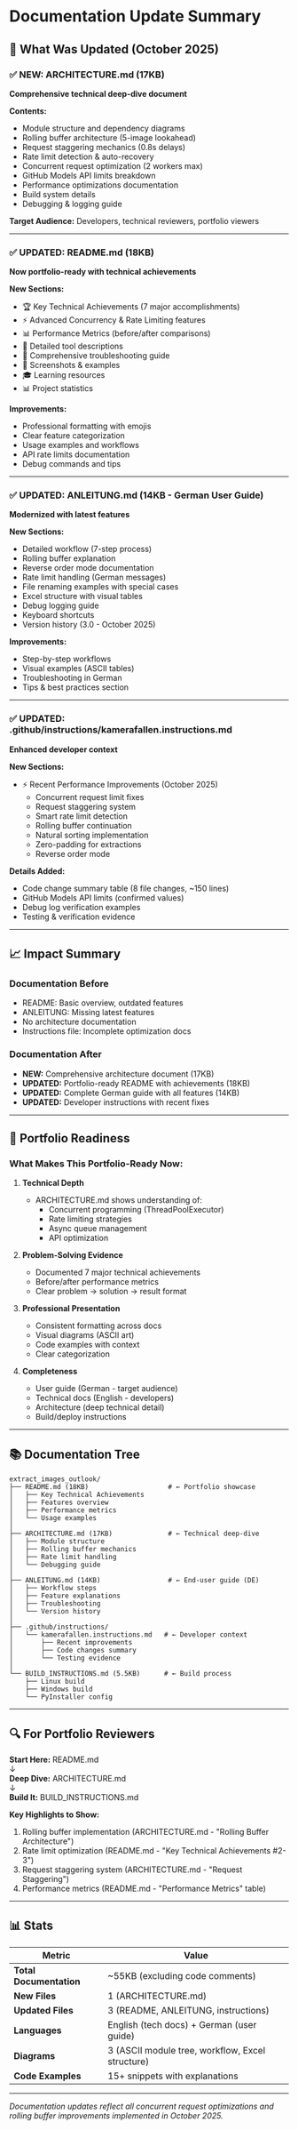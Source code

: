 # Documentation Update Summary

## 📝 What Was Updated (October 2025)

### ✅ **NEW: ARCHITECTURE.md** (17KB)
**Comprehensive technical deep-dive document**

**Contents:**
- Module structure and dependency diagrams
- Rolling buffer architecture (5-image lookahead)
- Request staggering mechanics (0.8s delays)
- Rate limit detection & auto-recovery
- Concurrent request optimization (2 workers max)
- GitHub Models API limits breakdown
- Performance optimizations documentation
- Build system details
- Debugging & logging guide

**Target Audience:** Developers, technical reviewers, portfolio viewers

---

### ✅ **UPDATED: README.md** (18KB)
**Now portfolio-ready with technical achievements**

**New Sections:**
- 🏆 Key Technical Achievements (7 major accomplishments)
- ⚡ Advanced Concurrency & Rate Limiting features
- 📊 Performance Metrics (before/after comparisons)
- 🔧 Detailed tool descriptions
- 🐛 Comprehensive troubleshooting guide
- 📸 Screenshots & examples
- 🎓 Learning resources
- 📊 Project statistics

**Improvements:**
- Professional formatting with emojis
- Clear feature categorization
- Usage examples and workflows
- API rate limits documentation
- Debug commands and tips

---

### ✅ **UPDATED: ANLEITUNG.md** (14KB - German User Guide)
**Modernized with latest features**

**New Sections:**
- Detailed workflow (7-step process)
- Rolling buffer explanation
- Reverse order mode documentation
- Rate limit handling (German messages)
- File renaming examples with special cases
- Excel structure with visual tables
- Debug logging guide
- Keyboard shortcuts
- Version history (3.0 - October 2025)

**Improvements:**
- Step-by-step workflows
- Visual examples (ASCII tables)
- Troubleshooting in German
- Tips & best practices section

---

### ✅ **UPDATED: .github/instructions/kamerafallen.instructions.md**
**Enhanced developer context**

**New Sections:**
- ⚡ Recent Performance Improvements (October 2025)
  - Concurrent request limit fixes
  - Request staggering system
  - Smart rate limit detection
  - Rolling buffer continuation
  - Natural sorting implementation
  - Zero-padding for extractions
  - Reverse order mode

**Details Added:**
- Code change summary table (8 file changes, ~150 lines)
- GitHub Models API limits (confirmed values)
- Debug log verification examples
- Testing & verification evidence

---

## 📈 Impact Summary

### Documentation Before
- README: Basic overview, outdated features
- ANLEITUNG: Missing latest features
- No architecture documentation
- Instructions file: Incomplete optimization docs

### Documentation After
- **NEW:** Comprehensive architecture document (17KB)
- **UPDATED:** Portfolio-ready README with achievements (18KB)
- **UPDATED:** Complete German guide with all features (14KB)
- **UPDATED:** Developer instructions with recent fixes

---

## 🎯 Portfolio Readiness

### What Makes This Portfolio-Ready Now:

1. **Technical Depth**
   - ARCHITECTURE.md shows understanding of:
     - Concurrent programming (ThreadPoolExecutor)
     - Rate limiting strategies
     - Async queue management
     - API optimization

2. **Problem-Solving Evidence**
   - Documented 7 major technical achievements
   - Before/after performance metrics
   - Clear problem → solution → result format

3. **Professional Presentation**
   - Consistent formatting across docs
   - Visual diagrams (ASCII art)
   - Code examples with context
   - Clear categorization

4. **Completeness**
   - User guide (German - target audience)
   - Technical docs (English - developers)
   - Architecture (deep technical detail)
   - Build/deploy instructions

---

## 📚 Documentation Tree

```
extract_images_outlook/
├── README.md (18KB)                    # ← Portfolio showcase
│   ├── Key Technical Achievements
│   ├── Features overview
│   ├── Performance metrics
│   └── Usage examples
│
├── ARCHITECTURE.md (17KB)              # ← Technical deep-dive
│   ├── Module structure
│   ├── Rolling buffer mechanics
│   ├── Rate limit handling
│   └── Debugging guide
│
├── ANLEITUNG.md (14KB)                 # ← End-user guide (DE)
│   ├── Workflow steps
│   ├── Feature explanations
│   ├── Troubleshooting
│   └── Version history
│
├── .github/instructions/
│   └── kamerafallen.instructions.md   # ← Developer context
│       ├── Recent improvements
│       ├── Code changes summary
│       └── Testing evidence
│
└── BUILD_INSTRUCTIONS.md (5.5KB)      # ← Build process
    ├── Linux build
    ├── Windows build
    └── PyInstaller config
```

---

## 🔍 For Portfolio Reviewers

**Start Here:** README.md  
↓  
**Deep Dive:** ARCHITECTURE.md  
↓  
**Build It:** BUILD_INSTRUCTIONS.md

**Key Highlights to Show:**
1. Rolling buffer implementation (ARCHITECTURE.md - "Rolling Buffer Architecture")
2. Rate limit optimization (README.md - "Key Technical Achievements #2-3")
3. Request staggering system (ARCHITECTURE.md - "Request Staggering")
4. Performance metrics (README.md - "Performance Metrics" table)

---

## 📊 Stats

| Metric | Value |
|--------|-------|
| **Total Documentation** | ~55KB (excluding code comments) |
| **New Files** | 1 (ARCHITECTURE.md) |
| **Updated Files** | 3 (README, ANLEITUNG, instructions) |
| **Languages** | English (tech docs) + German (user guide) |
| **Diagrams** | 3 (ASCII module tree, workflow, Excel structure) |
| **Code Examples** | 15+ snippets with explanations |

---

*Documentation updates reflect all concurrent request optimizations and rolling buffer improvements implemented in October 2025.*
